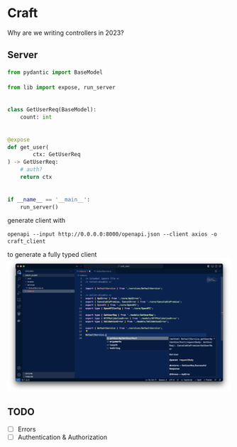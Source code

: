 # Craft

Why are we writing controllers in 2023?

## Server

```python
from pydantic import BaseModel

from lib import expose, run_server


class GetUserReq(BaseModel):
    count: int


@expose
def get_user(
        ctx: GetUserReq
) -> GetUserReq:
    # auth?
    return ctx


if __name__ == '__main__':
    run_server()

```

generate client with 
```shell
openapi --input http://0.0.0.0:8000/openapi.json --client axios -o craft_client
```

to generate a fully typed client
![Screenshot 2023-04-20 at 12.34.33 AM.png](./assets/vscode_autocomplete.png)

## TODO

- [ ] Errors
- [ ] Authentication & Authorization

